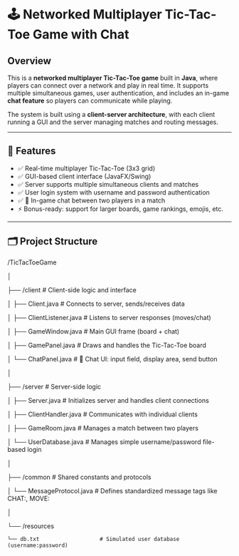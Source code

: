 # 🕹️ Networked Multiplayer Tic-Tac-Toe Game with Chat

## Overview

This is a **networked multiplayer Tic-Tac-Toe game** built in **Java**, where players can connect over a network and play in real time. It supports multiple simultaneous games, user authentication, and includes an in-game **chat feature** so players can communicate while playing.

The system is built using a **client-server architecture**, with each client running a GUI and the server managing matches and routing messages.

---

## 🎯 Features

- ✅ Real-time multiplayer Tic-Tac-Toe (3x3 grid)
- ✅ GUI-based client interface (JavaFX/Swing)
- ✅ Server supports multiple simultaneous clients and matches
- ✅ User login system with username and password authentication
- ✅ 🔸 In-game chat between two players in a match 
- ⚡ Bonus-ready: support for larger boards, game rankings, emojis, etc.

---

## 🗂️ Project Structure

/TicTacToeGame

│ 

├── /client                      # Client-side logic and interface

│   ├── Client.java              # Connects to server, sends/receives data

│   ├── ClientListener.java      # Listens to server responses (moves/chat)

│   ├── GameWindow.java          # Main GUI frame (board + chat)

│   ├── GamePanel.java           # Draws and handles the Tic-Tac-Toe board

│   └── ChatPanel.java           # 🔸 Chat UI: input field, display area, send button

│

├── /server                      # Server-side logic

│   ├── Server.java              # Initializes server and handles client connections

│   ├── ClientHandler.java       # Communicates with individual clients

│   ├── GameRoom.java            # Manages a match between two players

│   └── UserDatabase.java        # Manages simple username/password file-based login

│

├── /common                      # Shared constants and protocols

│   └── MessageProtocol.java     # Defines standardized message tags like CHAT:, MOVE:

│

└── /resources

    └── db.txt                   # Simulated user database (username:password)

